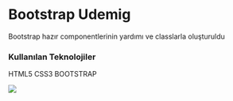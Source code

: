<h1> Bootstrap Udemig</h1>
<p>Bootstrap hazır componentlerinin yardımı ve classlarla oluşturuldu <p>
<h3>Kullanılan Teknolojiler</h3>
<p>HTML5 CSS3 BOOTSTRAP</p>

<img src="/images/udemig.gif">
